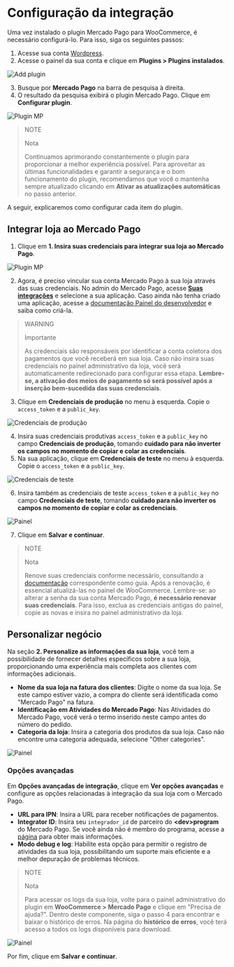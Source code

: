 # Configuração da integração

Uma vez instalado o plugin Mercado Pago para WooCommerce, é necessário configurá-lo. Para isso, siga os seguintes passos:

1. Acesse sua conta [Wordpress](https://wordpress.com/).
2. Acesse o painel da sua conta e clique em **Plugins > Plugins instalados**.

![Add plugin](woocomerce/installed-plugins-pt.png)

3. Busque por **Mercado Pago** na barra de pesquisa à direita.
4. O resultado da pesquisa exibirá o plugin Mercado Pago. Clique em **Configurar plugin**.

![Plugin MP](woocomerce/mp-plugin-pt.png)

> NOTE
>
> Nota
>
> Continuamos aprimorando constantemente o plugin para proporcionar a melhor experiência possível. Para aproveitar as últimas funcionalidades e garantir a segurança e o bom funcionamento do plugin, recomendamos que você o mantenha sempre atualizado clicando em **Ativar as atualizações automáticas** no passo anterior. 

A seguir, explicaremos como configurar cada item do plugin. 

## Integrar loja ao Mercado Pago

1. Clique em **1. Insira suas credenciais para integrar sua loja ao Mercado Pago**.

![Plugin MP](woocomerce/insert-credentials-pt.png)

2. Agora, é preciso vincular sua conta Mercado Pago à sua loja através das suas credenciais. No admin do Mercado Pago, acesse **[Suas integrações](https://www.mercadopago[FAKER][URL][DOMAIN]/developers/panel/app)** e selecione a sua aplicação. Caso ainda não tenha criado uma aplicação, acesse a [documentação Painel do desenvolvedor](/developers/pt/docs/woocommerce/additional-content/your-integrations/dashboard) e saiba como criá-la. 

> WARNING
>
> Importante
>
> As credenciais são responsáveis por identificar a conta coletora dos pagamentos que você receberá em sua loja. Caso não insira suas credenciais no painel administrativo da loja, você será automaticamente redirecionado para configurar essa etapa. **Lembre-se, a ativação dos meios de pagamento só será possível após a inserção bem-sucedida das suas credenciais**.

3. Clique em **Credenciais de produção** no menu à esquerda. Copie o `access_token` e a `public_key`.

![Credenciais de produção](woocomerce/test-prod-credentials-api.png)

4. Insira suas credenciais produtivas `access_token` e a `public_key` no campo **Credenciais de produção**, tomando **cuidado para não inverter os campos no momento de copiar e colar as credenciais**.
5. Na sua aplicação, clique em **Credenciais de teste** no menu à esquerda. Copie o `access_token` e a `public_key`.

![Credenciais de teste](woocomerce/test-test-credentials-api.png)

6. Insira também as credenciais de teste `access_token` e a `public_key` no campo **Credenciais de teste**, tomando **cuidado para não inverter os campos no momento de copiar e colar as credenciais**.

![Painel](woocomerce/test-woo.png)

7. Clique em **Salvar e continuar**.

> NOTE
>
> Nota
>
> Renove suas credenciais conforme necessário, consultando a [documentação](/developers/pt/docs/woocommerce/additional-content/best-practices/credentials-best-practices/secure-credentials) correspondente como guia. Após a renovação, é essencial atualizá-las no painel de WooCommerce. Lembre-se: ao alterar a senha da sua conta Mercado Pago, **é necessário renovar suas credenciais**. Para isso, exclua as credenciais antigas do painel, copie as novas e insira no painel administrativo da loja.

## Personalizar negócio

Na seção **2. Personalize as informações da sua loja**, você tem a possibilidade de fornecer detalhes específicos sobre a sua loja, proporcionando uma experiência mais completa aos clientes com informações adicionais.

* **Nome da sua loja na fatura dos clientes**: Digite o nome da sua loja. Se este campo estiver vazio, a compra do cliente será identificada como "Mercado Pago" na fatura.
* **Identificação em Atividades do Mercado Pago**: Nas Atividades do Mercado Pago, você verá o termo inserido neste campo antes do número do pedido.
* **Categoria da loja**: Insira a categoria dos produtos da sua loja. Caso não encontre uma categoria adequada, selecione "Other categories".

![Painel](woocomerce/customization-pt.png) 

### Opções avançadas

Em **Opções avançadas de integração**, clique em **Ver opções avançadas** e configure as opções relacionadas à integração da sua loja com o Mercado Pago. 

* **URL para IPN**: Insira a URL para receber notificações de pagamentos.
* **Integrator ID**: Insira seu `integrador_id` de parceiro do **&lt;dev&gt;program** do Mercado Pago. Se você ainda não é membro do programa, acesse a [página](https://www.mercadopago[FAKER][URL][DOMAIN]/developers/pt/developer-program) para obter mais informações.
* **Modo debug e log**: Habilite esta opção para permitir o registro de atividades da sua loja, possibilitando um suporte mais eficiente e a melhor depuração de problemas técnicos.

> NOTE
>
> Nota
>
> Para acessar os logs da sua loja, volte para o painel administrativo do plugin em **WooCommerce > Mercado Pago** e clique em "Precisa de ajuda?". Dentro deste componente, siga o passo 4 para encontrar e baixar o histórico de erros. Na página do **histórico de erros**, você terá acesso a todos os logs disponíveis para download.

![Painel](woocomerce/advanced-settings-pt.png) 

Por fim, clique em **Salvar e continuar**.
